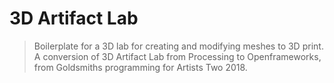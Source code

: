 # 3D Artifact Lab
>
> Boilerplate for a 3D lab for creating and modifying meshes to 3D print. A conversion of 3D Artifact Lab from Processing to Openframeworks, from Goldsmiths programming for Artists Two 2018.
>
